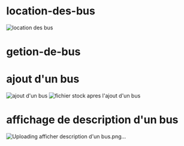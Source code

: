 # location-des-bus
![location des bus](https://github.com/amalchebil6/location-des-bus/assets/155232575/84d7f5fc-2efa-4a5f-8881-c966383ccc55)
# getion-de-bus
# ajout d'un bus
![ajout d'un bus](https://github.com/amalchebil6/location-des-bus/assets/155232575/db98a565-c2c0-4eca-8bb6-fdc523a90460)
![fichier stock apres l'ajout d'un bus](https://github.com/amalchebil6/location-des-bus/assets/155232575/d018f1d3-ca80-4e06-b917-20ece6dd660f)
# affichage de description d'un bus
![Uploading afficher description d'un bus.png…]()

